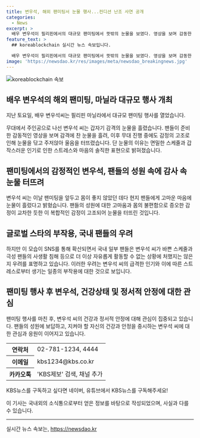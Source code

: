 ```yaml
---
title: 변우석, 해외 팬미팅서 눈물 행사...컨디션 난조 사연 공개
categories:
  - News
excerpt: >
  배우 변우석이 필리핀에서의 대규모 팬미팅에서 뜻밖의 눈물을 보였다. 영상을 보며 감동한 변우석은 갑자기 울음을 터뜨리고 주저앉았는데, 몸상태가 좋지 않았다며 현지 팬들에게 고마움을 표했다. 그러나 이 모습이 SNS를 타고 퍼지면서 국내 일부 팬들은 그의 바쁜 스케줄과 사생활 침해 등에 대한 우려를 나타내고 있다.
feature_text: >
  ## koreablockchain 실시간 뉴스 속보입니다.

  배우 변우석이 필리핀에서의 대규모 팬미팅에서 뜻밖의 눈물을 보였다. 영상을 보며 감동한 변우석은 갑자기 울음을 터뜨리고 주저앉았는데, 몸상태가 좋지 않았다며 현지 팬들에게 고마움을 표했다. 그러나 이 모습이 SNS를 타고 퍼지면서 국내 일부 팬들은 그의 바쁜 스케줄과 사생활 침해 등에 대한 우려를 나타내고 있다.
image: 'https://newsdao.kr/res/images/meta/newsdao_breakingnews.jpg'
---
```


<p><img src="https://newsdao.kr/res/images/meta/newsdao_breakingnews.jpg" alt="koreablockchain 속보" /></p>

<h2 data-ke-size="size26">배우 변우석의 해외 팬미팅, 마닐라 대규모 행사 개최</h2>

<p>지난 토요일, 배우 변우석씨는 필리핀 마닐라에서 대규모 팬미팅 행사를 열었습니다. </p>

<p data-ke-size="size16">무대에서 주인공으로 나선 변우석 씨는 갑자기 감격의 눈물을 흘렸습니다. 팬들이 준비한 감동적인 영상을 보며 감격에 찬 눈물을 흘려, 이후 무대 진행 중에도 감정의 고조로 인해 눈물을 닦고 주저앉아 울음을 터뜨렸습니다. 단 눈물의 이유는 면밀한 스케줄과 갑작스러운 인기로 인한 스트레스와 마음의 솔직한 표현으로 밝혀졌습니다.</p>

<h2 data-ke-size="size26">팬미팅에서의 감정적인 변우석, 팬들의 성원 속에 감사 속 눈물 터뜨려</h2>

<p data-ke-size="size16">변우석 씨는 이날 팬미팅을 앞두고 몸이 좋지 않았던 데다 현지 팬들에게 고마운 마음에 눈물이 흘렀다고 밝혔습니다. 팬들의 성원에 대한 고마움과 몸의 불편함으로 증오한 감정이 교차한 듯한 이 복합적인 감정이 고조되어 눈물을 터뜨린 것입니다.</p>

<h2 data-ke-size="size26">글로벌 스타의 부작용, 국내 팬들의 우려</h2>

<p data-ke-size="size16">하지만 이 모습이 SNS를 통해 확산되면서 국내 일부 팬들은 변우석 씨가 바쁜 스케줄과 극성 팬들의 사생활 침해 등으로 더 이상 자유롭게 활동할 수 없는 상황에 처했지는 않은지 우려를 표명하고 있습니다. 이러한 우려는 변우석 씨의 급격한 인기와 이에 따른 스트레스로부터 생기는 일종의 부작용에 대한 것으로 보입니다.</p>

<h2 data-ke-size="size26">팬미팅 행사 후 변우석, 건강상태 및 정서적 안정에 대한 관심</h2>

<p data-ke-size="size16">팬미팅 행사를 마친 후, 변우석 씨의 건강과 정서적 안정에 대해 관심이 집중되고 있습니다. 팬들의 성원에 보답하고, 지켜야 할 자신의 건강과 안정을 중시하는 변우석 씨에 대한 관심과 응원이 이어지고 있습니다.</p>

<table>
    <tr>
        <th>연락처</th>
        <td>02-781-1234, 4444</td>
    </tr>
    <tr>
        <th>이메일</th>
        <td>kbs1234@kbs.co.kr</td>
    </tr>
    <tr>
        <th>카카오톡</th>
        <td>'KBS제보' 검색, 채널 추가</td>
    </tr>
</table>

<p data-ke-size="size16">KBS뉴스를 구독하고 싶다면 네이버, 유튜브에서 KBS뉴스를 구독해주세요!</p>

<footer>이 기사는 국내외의 소식통으로부터 얻은 정보를 바탕으로 작성되었으며, 사실과 다를 수 있습니다.</footer>

<p><hr/></p>
실시간 뉴스 속보는, <a href="https://newsdao.kr" rel="dofollow">https://newsdao.kr</a>


